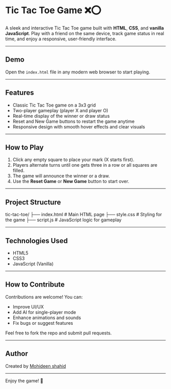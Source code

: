 # Tic Tac Toe Game ❌⭕️

A sleek and interactive Tic Tac Toe game built with **HTML**, **CSS**, and **vanilla JavaScript**. Play with a friend on the same device, track game status in real time, and enjoy a responsive, user-friendly interface.

---

## Demo

Open the `index.html` file in any modern web browser to start playing.

---

## Features

- Classic Tic Tac Toe game on a 3x3 grid
- Two-player gameplay (player X and player O)
- Real-time display of the winner or draw status
- Reset and New Game buttons to restart the game anytime
- Responsive design with smooth hover effects and clear visuals

---

## How to Play

1. Click any empty square to place your mark (X starts first).
2. Players alternate turns until one gets three in a row or all squares are filled.
3. The game will announce the winner or a draw.
4. Use the **Reset Game** or **New Game** button to start over.

---

## Project Structure

tic-tac-toe/
├── index.html # Main HTML page
├── style.css # Styling for the game
├── script.js # JavaScript logic for gameplay



---

## Technologies Used

- HTML5
- CSS3
- JavaScript (Vanilla)

---

## How to Contribute

Contributions are welcome! You can:

- Improve UI/UX
- Add AI for single-player mode
- Enhance animations and sounds
- Fix bugs or suggest features

Feel free to fork the repo and submit pull requests.

---

## Author

Created by [Mohideen shahid](https://github.com/Shahi4114)

---

Enjoy the game! 🎉